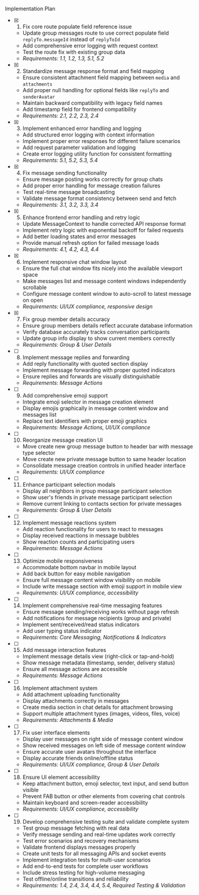 Implementation Plan

- [x] 1. Fix core route populate field reference issue

  - Update group messages route to use correct populate field `replyTo.messageId` instead of `replyToId`
  - Add comprehensive error logging with request context
  - Test the route fix with existing group data
  - _Requirements: 1.1, 1.2, 1.3, 5.1, 5.2_

- [x] 2. Standardize message response format and field mapping

  - Ensure consistent attachment field mapping between `media` and `attachments`
  - Add proper null handling for optional fields like `replyTo` and `senderAvatar`
  - Maintain backward compatibility with legacy field names
  - Add timestamp field for frontend compatibility
  - _Requirements: 2.1, 2.2, 2.3, 2.4_

- [x] 3. Implement enhanced error handling and logging

  - Add structured error logging with context information
  - Implement proper error responses for different failure scenarios
  - Add request parameter validation and logging
  - Create error logging utility function for consistent formatting
  - _Requirements: 5.1, 5.2, 5.3, 5.4_

- [x] 4. Fix message sending functionality

  - Ensure message posting works correctly for group chats
  - Add proper error handling for message creation failures
  - Test real-time message broadcasting
  - Validate message format consistency between send and fetch
  - _Requirements: 3.1, 3.2, 3.3, 3.4_

- [x] 5. Enhance frontend error handling and retry logic

  - Update MessageContext to handle corrected API response format
  - Implement retry logic with exponential backoff for failed requests
  - Add better loading states and error messages
  - Provide manual refresh option for failed message loads
  - _Requirements: 4.1, 4.2, 4.3, 4.4_

- [x] 6. Implement responsive chat window layout

  - Ensure the full chat window fits nicely into the available viewport space
  - Make messages list and message content windows independently scrollable
  - Configure message content window to auto-scroll to latest message on open
  - _Requirements: UI/UX compliance, responsive design_

- [x] 7. Fix group member details accuracy


  - Ensure group members details reflect accurate database information
  - Verify database accurately tracks conversation participants
  - Update group info display to show current members correctly
  - _Requirements: Group & User Details_

- [ ] 8. Implement message replies and forwarding

  - Add reply functionality with quoted section display
  - Implement message forwarding with proper quoted indicators
  - Ensure replies and forwards are visually distinguishable
  - _Requirements: Message Actions_

- [ ] 9. Add comprehensive emoji support

  - Integrate emoji selector in message creation element
  - Display emojis graphically in message content window and messages list
  - Replace text identifiers with proper emoji graphics
  - _Requirements: Message Actions, UI/UX compliance_

- [ ] 10. Reorganize message creation UI

  - Move create new group message button to header bar with message type selector
  - Move create new private message button to same header location
  - Consolidate message creation controls in unified header interface
  - _Requirements: UI/UX compliance_

- [ ] 11. Enhance participant selection modals

  - Display all neighbors in group message participant selection
  - Show user's friends in private message participant selection
  - Remove current linking to contacts section for private messages
  - _Requirements: Group & User Details_

- [ ] 12. Implement message reactions system

  - Add reaction functionality for users to react to messages
  - Display received reactions in message bubbles
  - Show reaction counts and participating users
  - _Requirements: Message Actions_

- [ ] 13. Optimize mobile responsiveness

  - Accommodate bottom navbar in mobile layout
  - Add back button for easy mobile navigation
  - Ensure full message content window visibility on mobile
  - Include write message section with emoji support in mobile view
  - _Requirements: UI/UX compliance, accessibility_

- [ ] 14. Implement comprehensive real-time messaging features

  - Ensure message sending/receiving works without page refresh
  - Add notifications for message recipients (group and private)
  - Implement sent/received/read status indicators
  - Add user typing status indicator
  - _Requirements: Core Messaging, Notifications & Indicators_

- [ ] 15. Add message interaction features

  - Implement message details view (right-click or tap-and-hold)
  - Show message metadata (timestamp, sender, delivery status)
  - Ensure all message actions are accessible
  - _Requirements: Message Actions_

- [ ] 16. Implement attachment system

  - Add attachment uploading functionality
  - Display attachments correctly in messages
  - Create media section in chat details for attachment browsing
  - Support multiple attachment types (images, videos, files, voice)
  - _Requirements: Attachments & Media_

- [ ] 17. Fix user interface elements

  - Display user messages on right side of message content window
  - Show received messages on left side of message content window
  - Ensure accurate user avatars throughout the interface
  - Display accurate friends online/offline status
  - _Requirements: UI/UX compliance, Group & User Details_

- [ ] 18. Ensure UI element accessibility

  - Keep attachment button, emoji selector, text input, and send button visible
  - Prevent FAB button or other elements from covering chat controls
  - Maintain keyboard and screen-reader accessibility
  - _Requirements: UI/UX compliance, accessibility_

- [ ] 19. Develop comprehensive testing suite and validate complete system

  - Test group message fetching with real data
  - Verify message sending and real-time updates work correctly
  - Test error scenarios and recovery mechanisms
  - Validate frontend displays messages properly
  - Create unit tests for all messaging APIs and socket events
  - Implement integration tests for multi-user scenarios
  - Add end-to-end tests for complete user workflows
  - Include stress testing for high-volume messaging
  - Test offline/online transitions and reliability
  - _Requirements: 1.4, 2.4, 3.4, 4.4, 5.4, Required Testing & Validation_
